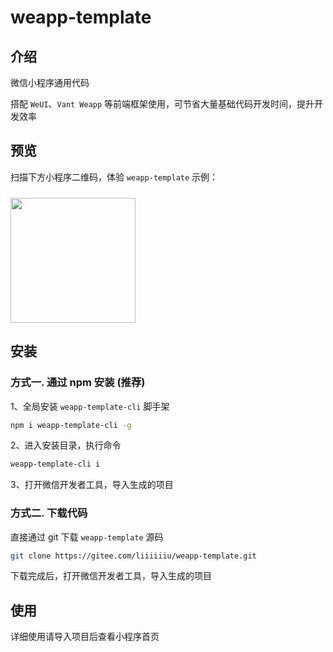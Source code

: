 # weapp-template

## 介绍

微信小程序通用代码

搭配 `WeUI`、`Vant Weapp` 等前端框架使用，可节省大量基础代码开发时间，提升开发效率

## 预览

扫描下方小程序二维码，体验 `weapp-template` 示例：

<img src="https://i.postimg.cc/bJZjg6VP/qrcode.jpg" width="200" height="200" style="margin-top: 10px;">

## 安装

### 方式一. 通过 npm 安装 (推荐)

1、全局安装 `weapp-template-cli` 脚手架

``` bash
npm i weapp-template-cli -g
```

2、进入安装目录，执行命令

``` bash
weapp-template-cli i
```

3、打开微信开发者工具，导入生成的项目

### 方式二. 下载代码

直接通过 git 下载 `weapp-template` 源码

```bash
git clone https://gitee.com/liiiiiiu/weapp-template.git
```

下载完成后，打开微信开发者工具，导入生成的项目

## 使用

详细使用请导入项目后查看小程序首页
